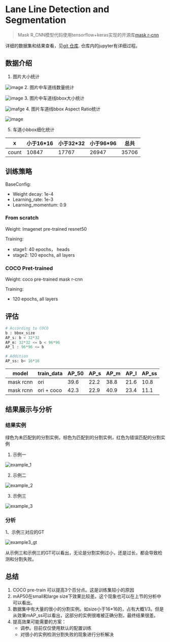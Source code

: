 # Lane Line Detection and Segmentation

> Mask R_CNN模型代码使用tensorflow+keras实现的开源库[mask r-cnn](https://github.com/matterport/Mask_RCNN)

详细的数据集和结果查看，见[git 仓库](https://bitbucket.org/chushan/carlanedetection/overview).
 仓库内的jupyter有详细过程。

## 数据介绍

1. 图片大小统计

![image](https://note.youdao.com/yws/api/personal/file/17CC202D36164664AF3E6CAB0AE16CB3?method=download&shareKey=a45bc49cd991639327815deedda264a1)
2. 图片中车道线数量统计

![image](https://note.youdao.com/yws/api/personal/file/3B8AA6E55EC048B2B1DD02B2F9B103F9?method=download&shareKey=8ab1160b67e6551b4d20b808d9ff8bab)
3. 图片中车道线bbox大小统计

![imafge](https://note.youdao.com/yws/api/personal/file/275E2D1061564B4A850776360BF4CAE1?method=download&shareKey=e593d5047b6ac8af38638f902c27e7e9)
4. 图片车道线bbox Aspect Ratio统计

![image](https://note.youdao.com/yws/api/personal/file/747D2BB1F10D4BBFAF5212A9383E85A9?method=download&shareKey=096727b916e2d44c3bd3e396e61537c8)

5. 车道小bbox细化统计

x | 小于16*16 | 小于32*32 | 小于96*96|总共|
---|---|---|---|---
count|10847|17767|26947|35706


## 训练策略

BaseConfig:
- Weight decay: 1e-4
- Learning_rate: 1e-3
- Learning_momentum: 0.9

### From scratch
Weight: Imagenet pre-trained resnet50

Training:

- stage1:
    40 epochs， heads
- stage2: 
    120 epochs, all layers
    
### COCO Pret-trained
Weight: coco pre-trained mask r-cnn

Training:
- 120 epochs, all layers

## 评估
```python
# According to COCO
b : bbox_size
AP_s: b < 32*32
AP_m: 32*32 <= b < 96*96
AP_l : 96*96 <= b

# Addition
AP_ss: b< 16*16
```

 model| train_data| AP_50|AP_s|AP_m|AP_l | AP_ss
---|--- | --- | --- |--- | --- | --- 
mask rcnn | ori |39.6 |22.2 | 38.8|21.6 | 10.8
mask rcnn | ori + coco|42.3| 22.9|40.9|23.4|11.1



## 结果展示与分析

### 结果实例
绿色为未匹配到的分割实例，棕色为匹配到的分割实例，红色为错误匹配的分割实例

1. 示例一

![example_1](https://note.youdao.com/yws/api/personal/file/D3A9A2E3A5F44A0D8EB3A423D623F455?method=download&shareKey=218bb75f466fcdda5b2bd918b6f5065b)

2. 示例二

![example_2](https://note.youdao.com/yws/api/personal/file/84719AB412BF470792C72D38B35DF5CD?method=download&shareKey=bc98c83e7067da4bbb5a697f5c3e1c6b)

3. 示例三

![example_3](https://note.youdao.com/yws/api/personal/file/2F9030E225484EE387D03AED1B4C9684?method=download&shareKey=b6035ab12a51a7eae5050bef50972ead)

### 分析

1、示例三对应的GT

![example3_gt](https://note.youdao.com/yws/api/personal/file/A99A2A8AE21D444CB39850A490057B4C?method=download&shareKey=0f3429b7ed95130b393b04c127fa9cfb)


从示例三和示例三的GT可以看出，无论是分割实例过小，还是过长，都会导致检测和分割失败。

## 总结

1. COCO pre-train 可以提高3个百分点。这是训练集较小的原因
2. mAP50在small和large size下效果比较差。这个现象也可以在上节的分析中可以看出。
3. 数据集中有大量的很小的分割实例。如size小于16*16的，占有大概1/3。但是从效果mAP_ss可以看出，这部分的实例很难被正确分割，最终结果很差。
4. 提高效果可能需要的方案：
    - 调参。目前仅仅使用默认的配置训练
    - 对很小的实例检测分割失败的现象进行分析解决